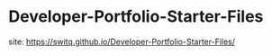 # Developer-Portfolio-Starter-Files
 
site: https://switq.github.io/Developer-Portfolio-Starter-Files/